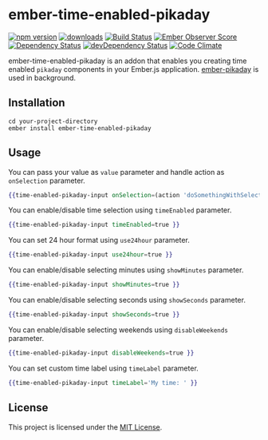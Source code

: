 ember-time-enabled-pikaday
==============================================================================

[![npm version](https://badge.fury.io/js/ember-time-enabled-pikaday.svg)](https://badge.fury.io/js/ember-time-enabled-pikaday.svg)
[![downloads](https://img.shields.io/npm/dm/ember-time-enabled-pikaday.svg?style=flat-square)](https://img.shields.io/npm/dm/ember-time-enabled-pikaday.svg?style=flat-square)
[![Build Status](https://travis-ci.org/ahmetemrekilinc/ember-time-enabled-pikaday.svg?branch=master)](https://travis-ci.org/ahmetemrekilinc/ember-time-enabled-pikaday.svg?branch=master)
[![Ember Observer Score](https://emberobserver.com/badges/ember-time-enabled-pikaday.svg)](https://emberobserver.com/badges/ember-time-enabled-pikaday.svg)
[![Dependency Status](https://david-dm.org/ahmetemrekilinc/ember-time-enabled-pikaday.svg)](https://david-dm.org/ahmetemrekilinc/ember-time-enabled-pikaday.svg)
[![devDependency Status](https://david-dm.org/ahmetemrekilinc/ember-time-enabled-pikaday/dev-status.svg)](https://david-dm.org/ahmetemrekilinc/ember-time-enabled-pikaday/dev-status.svg)
[![Code Climate](https://codeclimate.com/github/ahmetemrekilinc/ember-time-enabled-pikaday/badges/gpa.svg)](https://codeclimate.com/github/ahmetemrekilinc/ember-time-enabled-pikaday/badges/gpa.svg)

ember-time-enabled-pikaday is an addon that enables you creating time enabled `pikaday` components in your Ember.js application.
[ember-pikaday](https://github.com/adopted-ember-addons/ember-pikaday) is used in background.

Installation
------------------------------------------------------------------------------

```
cd your-project-directory
ember install ember-time-enabled-pikaday
```

Usage
------------------------------------------------------------------------------

You can pass your value as `value` parameter and handle action as `onSelection` parameter.
```hbs
{{time-enabled-pikaday-input onSelection=(action 'doSomethingWithSelectedValue') }}
```

You can enable/disable time selection using `timeEnabled` parameter.
```hbs
{{time-enabled-pikaday-input timeEnabled=true }}
```

You can set 24 hour format using `use24hour` parameter.
```hbs
{{time-enabled-pikaday-input use24hour=true }}
```

You can enable/disable selecting minutes using `showMinutes` parameter.
```hbs
{{time-enabled-pikaday-input showMinutes=true }}
```

You can enable/disable selecting seconds using `showSeconds` parameter.
```hbs
{{time-enabled-pikaday-input showSeconds=true }}
```

You can enable/disable selecting weekends using `disableWeekends` parameter.
```hbs
{{time-enabled-pikaday-input disableWeekends=true }}
```

You can set custom time label using `timeLabel` parameter.
```hbs
{{time-enabled-pikaday-input timeLabel='My time: ' }}
```


License
------------------------------------------------------------------------------

This project is licensed under the [MIT License](LICENSE.md).
